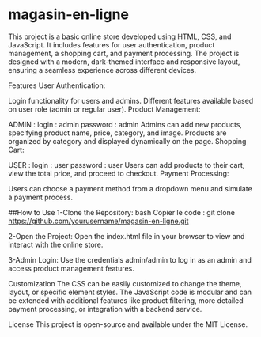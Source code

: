 # magasin-en-ligne
This project is a basic online store developed using HTML, CSS, and JavaScript. It includes features for user authentication, product management, a shopping cart, and payment processing. The project is designed with a modern, dark-themed interface and responsive layout, ensuring a seamless experience across different devices.

Features
User Authentication:

Login functionality for users and admins.
Different features available based on user role (admin or regular user).
Product Management:

ADMIN :
login : admin
password : admin
Admins can add new products, specifying product name, price, category, and image.
Products are organized by category and displayed dynamically on the page.
Shopping Cart:

USER :
login : user
password : user
Users can add products to their cart, view the total price, and proceed to checkout.
Payment Processing:

Users can choose a payment method from a dropdown menu and simulate a payment process.


##How to Use
1-Clone the Repository:
bash
Copier le code :
git clone https://github.com/yourusername/magasin-en-ligne.git

2-Open the Project:
Open the index.html file in your browser to view and interact with the online store.

3-Admin Login:
Use the credentials admin/admin to log in as an admin and access product management features.

Customization
The CSS can be easily customized to change the theme, layout, or specific element styles.
The JavaScript code is modular and can be extended with additional features like product filtering, more detailed payment processing, or integration with a backend service.

License
This project is open-source and available under the MIT License.
